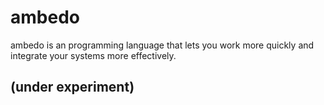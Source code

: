 # ambedo

ambedo is an programming language that lets you work more quickly and integrate your systems more effectively.

## (under experiment)
